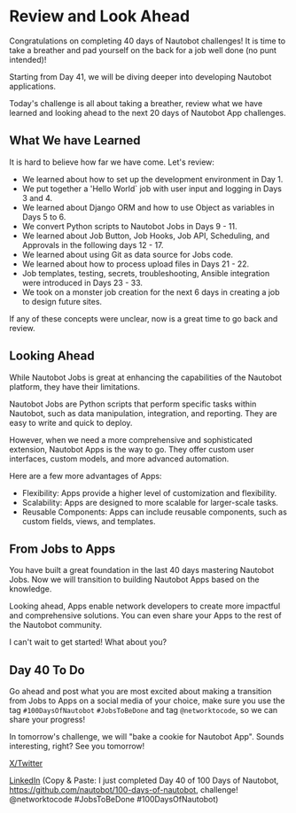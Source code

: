 # Review and Look Ahead

Congratulations on completing 40 days of Nautobot challenges! It is time to take a breather and pad yourself on the back for a job well done (no punt intended)! 

Starting from Day 41, we will be diving deeper into developing Nautobot applications. 

Today's challenge is all about taking a breather, review what we have learned and looking ahead to the next 20 days of Nautobot App challenges. 

## What We have Learned

It is hard to believe how far we have come. Let's review: 

- We learned about how to set up the development environment in Day 1. 
- We put together a 'Hello World` job with user input and logging in Days 3 and 4. 
- We learned about Django ORM and how to use Object as variables in Days 5 to 6. 
- We convert Python scripts to Nautobot Jobs in Days 9 - 11. 
- We learned about Job Button, Job Hooks, Job API, Scheduling, and Approvals in the following days 12 - 17. 
- We learned about using Git as data source for Jobs code. 
- We learned about how to process upload files in Days 21 - 22. 
- Job templates, testing, secrets, troubleshooting, Ansible integration were introduced in Days 23 - 33.
- We took on a monster job creation for the next 6 days in creating a job to design future sites.  

If any of these concepts were unclear, now is a great time to go back and review. 

## Looking Ahead

While Nautobot Jobs is great at enhancing the capabilities of the Nautobot platform, they have their limitations. 

Nautobot Jobs are Python scripts that perform specific tasks within Nautobot, such as data manipulation, integration, and reporting. They are easy to write and quick to deploy. 

However, when we need a more comprehensive and sophisticated extension, Nautobot Apps is the way to go. They offer custom user interfaces, custom models, and more advanced automation. 

Here are a few more advantages of Apps: 

- Flexibility: Apps provide a higher level of customization and flexibility. 
- Scalability: Apps are designed to more scalable for larger-scale tasks. 
- Reusable Components: Apps can include reusable components, such as custom fields, views, and templates. 

## From Jobs to Apps

You have built a great foundation in the last 40 days mastering Nautobot Jobs. Now we will transition to building Nautobot Apps based on the knowledge. 

Looking ahead, Apps enable network developers to create more impactful and comprehensive solutions. You can even share your Apps to the rest of the Nautobot community. 

I can't wait to get started! What about you? 

## Day 40 To Do

Go ahead and post what you are most excited about making a transition from Jobs to Apps on a social media of your choice, make sure you use the tag `#100DaysOfNautobot` `#JobsToBeDone` and tag `@networktocode`, so we can share your progress! 

In tomorrow's challenge, we will "bake a cookie for Nautobot App". Sounds interesting, right? See you tomorrow! 

[X/Twitter](<https://twitter.com/intent/tweet?url=https://github.com/nautobot/100-days-of-nautobot&text=I+just+completed+Day+40+of+the+100+days+of+nautobot+!&hashtags=100DaysOfNautobot,JobsToBeDone>)

[LinkedIn](https://www.linkedin.com/) (Copy & Paste: I just completed Day 40 of 100 Days of Nautobot, https://github.com/nautobot/100-days-of-nautobot, challenge! @networktocode #JobsToBeDone #100DaysOfNautobot)  
